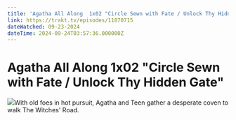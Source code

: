 ```yaml
---
title: 'Agatha All Along  1x02 "Circle Sewn with Fate / Unlock Thy Hidden Gate"' 
link: https://trakt.tv/episodes/11870715
dateWatched: 09-23-2024
dateTime: 2024-09-24T03:57:36.000000Z
---
```

# Agatha All Along  1x02 "Circle Sewn with Fate / Unlock Thy Hidden Gate"

![](https://walter-r2.trakt.tv/images/episodes/011/870/715/screenshots/thumb/a4987b4b61.jpg)With old foes in hot pursuit, Agatha and Teen gather a desperate coven to walk The Witches' Road.